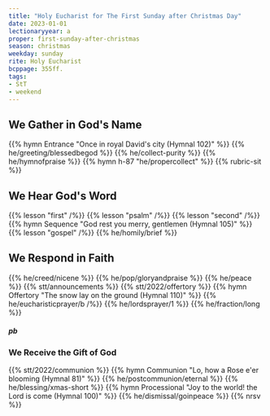```yaml
---
title: "Holy Eucharist for The First Sunday after Christmas Day"
date: 2023-01-01
lectionaryyear: a
proper: first-sunday-after-christmas
season: christmas
weekday: sunday
rite: Holy Eucharist
bcppage: 355ff.
tags:
- StT
- weekend
---
```

## We Gather in God's Name
{{% hymn Entrance "Once in royal David's city (Hymnal 102)" %}}
{{% he/greeting/blessedbegod %}}
{{% he/collect-purity %}}
{{% he/hymnofpraise %}}
{{% hymn h-87 "he/propercollect" %}}
{{% rubric-sit %}}
## We Hear God's Word
{{% lesson "first" /%}}
{{% lesson "psalm" /%}}
{{% lesson "second" /%}}
{{% hymn Sequence "God rest you merry, gentlemen (Hymnal 105)" %}}
{{% lesson "gospel" /%}}
{{% he/homily/brief %}}
## We Respond in Faith
{{% he/creed/nicene %}}
{{% he/pop/gloryandpraise %}}
{{% he/peace %}}
{{% stt/announcements %}}
{{% stt/2022/offertory %}}
{{% hymn Offertory "The snow lay on the ground (Hymnal 110)" %}}
{{% he/eucharisticprayer/b /%}}
{{% he/lordsprayer/1 %}}
{{% he/fraction/long %}}
##### pb
### We Receive the Gift of God
{{% stt/2022/communion %}}
{{% hymn Communion "Lo, how a Rose e'er blooming (Hymnal 81)" %}}
{{% he/postcommunion/eternal %}}
{{% he/blessing/xmas-short %}}
{{% hymn Processional "Joy to the world! the Lord is come (Hymnal 100)" %}}
{{% he/dismissal/goinpeace %}}
{{% nrsv %}}

